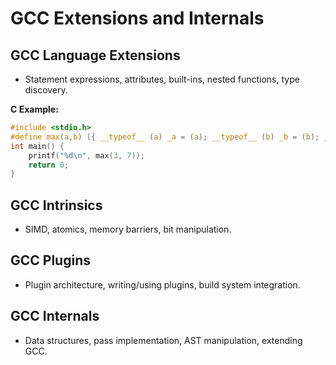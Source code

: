 # GCC Extensions and Internals

## GCC Language Extensions
- Statement expressions, attributes, built-ins, nested functions, type discovery.

**C Example:**
```c
#include <stdio.h>
#define max(a,b) ({ __typeof__ (a) _a = (a); __typeof__ (b) _b = (b); _a > _b ? _a : _b; })
int main() {
    printf("%d\n", max(3, 7));
    return 0;
}
```

## GCC Intrinsics
- SIMD, atomics, memory barriers, bit manipulation.

## GCC Plugins
- Plugin architecture, writing/using plugins, build system integration.

## GCC Internals
- Data structures, pass implementation, AST manipulation, extending GCC.
